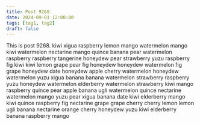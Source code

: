```yaml
---
title: Post 9268
date: 2024-09-01 12:00:00
tags: [tag1, tag2]
draft: false
---
```

This is post 9268.
kiwi
xigua
raspberry
lemon
mango
watermelon
mango
kiwi
watermelon
nectarine
mango
quince
banana
pear
watermelon
raspberry
raspberry
tangerine
honeydew
pear
strawberry
yuzu
raspberry
fig
kiwi
kiwi
lemon
grape
pear
fig
honeydew
honeydew
watermelon
fig
grape
honeydew
date
honeydew
apple
cherry
watermelon
honeydew
watermelon
yuzu
xigua
banana
banana
watermelon
strawberry
raspberry
yuzu
honeydew
watermelon
elderberry
watermelon
strawberry
kiwi
mango
raspberry
quince
pear
apple
banana
ugli
watermelon
quince
nectarine
watermelon
mango
yuzu
pear
xigua
banana
date
kiwi
elderberry
mango
kiwi
quince
raspberry
fig
nectarine
grape
grape
cherry
cherry
lemon
lemon
ugli
banana
nectarine
orange
cherry
honeydew
yuzu
kiwi
elderberry
banana
raspberry
mango
